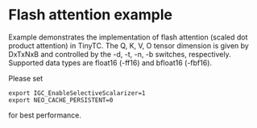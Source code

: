 # Flash attention example

Example demonstrates the implementation of flash attention (scaled dot product attention) in TinyTC.
The Q, K, V, O tensor dimension is given by DxTxNxB and controlled by the -d, -t, -n, -b switches, respectively.
Supported data types are float16 (-ff16) and bfloat16 (-fbf16).

Please set
```
export IGC_EnableSelectiveScalarizer=1
export NEO_CACHE_PERSISTENT=0
```
for best performance. 
